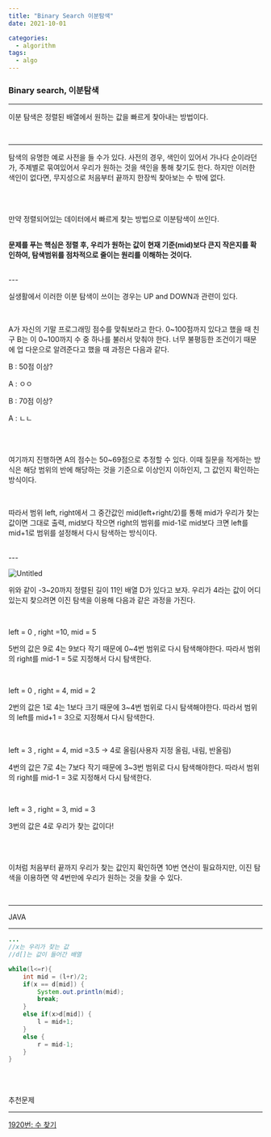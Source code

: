 ```yaml
---
title: "Binary Search 이분탐색"
date: 2021-10-01

categories:
  - algorithm
tags:
  - algo
---
```



### Binary search, 이분탐색

---

이분 탐색은 정렬된 배열에서 원하는 값을 빠르게 찾아내는 방법이다.

<br>

---

탐색의 유명한 예로 사전을 들 수가 있다. 사전의 경우, 색인이 있어서 가나다 순이라던가, 주제별로 묶여있어서 우리가 원하는 것을 색인을 통해 찾기도 한다. 하지만 이러한 색인이 없다면, 무지성으로 처음부터 끝까지 한장씩 찾아보는 수 밖에 없다.

<br><br>

만약 정렬되어있는 데이터에서 빠르게 찾는 방법으로 이분탐색이 쓰인다.<br><br>

**문제를 푸는 핵심은 정렬 후, 우리가 원하는 값이 현재 기준(mid)보다 큰지 작은지를 확인하여, 탐색범위를 점차적으로 줄이는 원리를 이해하는 것이다.**

<br>
---

<br>

실생활에서 이러한 이분 탐색이 쓰이는 경우는 UP and DOWN과 관련이 있다.

<br>

A가 자신의 기말 프로그래밍 점수를 맞춰보라고 한다. 0~100점까지 있다고 했을 때 친구 B는 이 0~100까지 수 중 하나를 불러서 맞춰야 한다. 너무 불평등한 조건이기 때문에 업 다운으로 알려준다고 했을 때 과정은 다음과 같다.

B : 50점 이상?

A : ㅇㅇ

B : 70점 이상?

A : ㄴㄴ

<br><br>

여기까지  진행하면 A의 점수는 50~69점으로 추정할 수 있다. 이때 질문을 적게하는 방식은 해당 범위의 반에 해당하는 것을 기준으로 이상인지 이하인지, 그 값인지 확인하는 방식이다.

<br>

따라서 범위 left, right에서 그 중간값인 mid(left+right/2)를 통해 mid가 우리가 찾는 값이면 그대로 출력, mid보다 작으면 right의 범위를 mid-1로 mid보다 크면 left를 mid+1로 범위를 설정해서 다시 탐색하는 방식이다.

<br>
---

![Untitled](https://user-images.githubusercontent.com/47859845/135489919-91fd9a43-0c2b-4978-81a4-17b8ceb9e5f4.png)

위와 같이 -3~20까지 정렬된 길이 11인 배열 D가 있다고 보자. 우리가 4라는 값이 어디있는지 찾으려면 이진 탐색을 이용해 다음과 같은 과정을 가진다.

<br>

left = 0 , right =10, mid = 5

5번의 값은 9로 4는 9보다 작기 때문에 0~4번 범위로 다시 탐색해야한다. 따라서 범위의 right를 mid-1 = 5로 지정해서 다시 탐색한다.

<br>

left = 0 , right = 4, mid = 2

2번의 값은 1로 4는 1보다 크기 때문에 3~4번 범위로 다시 탐색해야한다. 따라서 범위의 left를 mid+1 = 3으로 지정해서 다시 탐색한다.

<br>

left = 3 , right = 4, mid =3.5 → 4로 올림(사용자 지정 올림, 내림, 반올림)


4번의 값은 7로 4는 7보다 작기 때문에 3~3번 범위로 다시 탐색해야한다. 따라서 범위의 right를 mid-1 = 3로 지정해서 다시 탐색한다.

<br>

left = 3 , right = 3, mid = 3

3번의 값은 4로 우리가 찾는 값이다!

<br><br>

이처럼 처음부터 끝까지 우리가 찾는 값인지 확인하면 10번 연산이 필요하지만, 이진 탐색을 이용하면 약 4번만에 우리가 원하는 것을 찾을 수 있다.

<br>

---

JAVA

---

```java
...
//x는 우리가 찾는 값
//d[]는 값이 들어간 배열

while(l<=r){
	int mid = (l+r)/2;
	if(x == d[mid]) {
		System.out.println(mid);
		break;
	}
	else if(x>d[mid]) {
		l = mid+1;
	}
	else {
		r = mid-1;
	}
}
```

<br><br>

추천문제

---

[1920번: 수 찾기](https://www.acmicpc.net/problem/1920)

<br><br>